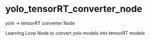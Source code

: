 # yolo_tensorRT_converter_node
yolo -> tensorRT converter Node

Learning Loop Node to convert yolo models into tensorRT models
